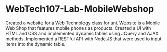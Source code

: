 # WebTech107-Lab-MobileWebshop
Created a website for a Web Technology class for uni. Website is a Mobile Web Shop that features mobile phones as products. Created a UI with HTML and CSS and implemented dynamic tables using JQuery and AJAX methods. Implemented a RESTful API with Node.JS that were used to input items into the dynamic table.
